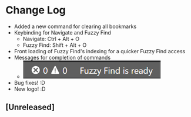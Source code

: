# Change Log
* Added a new command for clearing all bookmarks
* Keybinding for Navigate and Fuzzy Find
    * Navigate: Ctrl + Alt + O
    * Fuzzy Find: Shift + Alt + O
* Front loading of Fuzzy Find's indexing for a quicker Fuzzy Find access
* Messages for completion of commands
    * ![Fuzzy_Find_Messages](/images/Fuzzy_Find_Messages.png)
* Bug fixes! :D
* New logo! :D



## [Unreleased]

